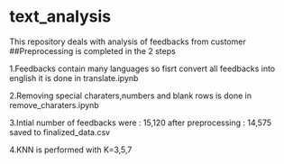 # text_analysis
This repository deals with analysis of feedbacks from customer
##Preprocessing is completed in the 2 steps

1.Feedbacks contain many languages so fisrt convert all feedbacks into english it is done in translate.ipynb

2.Removing special charaters,numbers and blank rows is done in remove_charaters.ipynb

3.Intial number of feedbacks were : 15,120 after preprocessing : 14,575 saved to finalized_data.csv

4.KNN is performed with K=3,5,7
